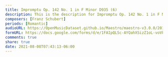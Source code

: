 ```yaml
---
title: Impromptu Op. 142 No. 1 in F Minor D935 (6)
description: This is the description for Impromptu Op. 142 No. 1 in F Minor D935 by Franz Schubert
composers: [Franz Schubert]
periods: [Romantic]
audioURL: https://OpenMusicDataset.github.io/Maestro/maestro-v3.0.0/2011/MIDI-Unprocessed_03_R2_2011_MID--AUDIO_R2-D1_07_Track07_wav.midi
formURL: https://docs.google.com/forms/d/e/1FAIpQLSc-AYQahXSizZ1oL-voVkNop58b1nCZ9XUrJf_7RYEzREImNA/viewform
comments: true
share: true
date: 2021-08-08T07:43:13-06:00
---
```

